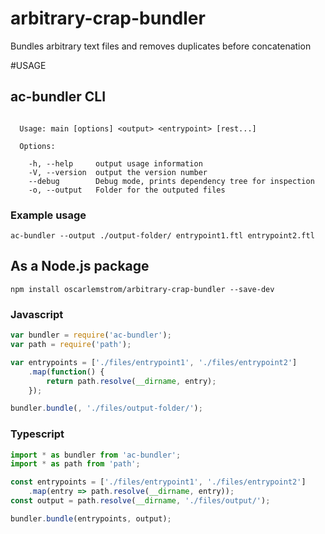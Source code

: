 # arbitrary-crap-bundler
Bundles arbitrary text files and removes duplicates before concatenation

#USAGE
## ac-bundler CLI
```

  Usage: main [options] <output> <entrypoint> [rest...]

  Options:

    -h, --help     output usage information
    -V, --version  output the version number
    --debug        Debug mode, prints dependency tree for inspection
    -o, --output   Folder for the outputed files

```
### Example usage
`ac-bundler --output ./output-folder/ entrypoint1.ftl entrypoint2.ftl`

## As a Node.js package
`npm install oscarlemstrom/arbitrary-crap-bundler --save-dev`

### Javascript
```javascript
var bundler = require('ac-bundler');
var path = require('path');

var entrypoints = ['./files/entrypoint1', './files/entrypoint2']
    .map(function() {
        return path.resolve(__dirname, entry);
    });

bundler.bundle(, './files/output-folder/');
```

### Typescript
```typescript
import * as bundler from 'ac-bundler';
import * as path from 'path';

const entrypoints = ['./files/entrypoint1', './files/entrypoint2']
    .map(entry => path.resolve(__dirname, entry));
const output = path.resolve(__dirname, './files/output/');

bundler.bundle(entrypoints, output);
```

